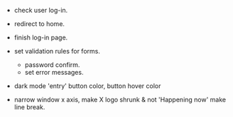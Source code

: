 - check user log-in.

- redirect to home.

- finish log-in page.

- set validation rules for forms.

  - password confirm.
  - set error messages.

- dark mode 'entry' button color, button hover color

- narrow window x axis, make X logo shrunk & not 'Happening now' make line break.
